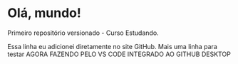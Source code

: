 # Olá, mundo!
 Primeiro repositório versionado - Curso
Estudando.


Essa linha eu adicionei diretamente no site GitHub.
Mais uma linha para testar
AGORA FAZENDO PELO VS CODE INTEGRADO AO GITHUB DESKTOP